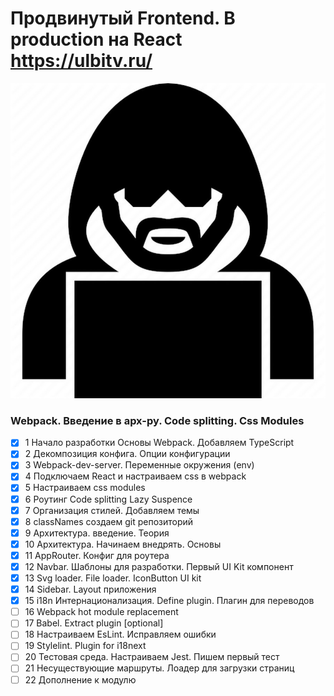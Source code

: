 # Продвинутый Frontend. В production на React https://ulbitv.ru/

<img src="doc/images/ulbi.jpeg"  alt="ulbi_photo">

### Webpack. Введение в арх-ру. Code splitting. Css Modules
- [x]  1 Начало разработки Основы Webpack. Добавляем TypeScript
- [x]  2 Декомпозиция конфига. Опции конфигурации
- [x]  3 Webpack-dev-server. Переменные окружения (env)
- [x]  4 Подключаем React и настраиваем css в webpack
- [x]  5 Настраиваем css modules
- [x]  6 Роутинг Code splitting Lazy Suspence
- [x]  7 Организация стилей. Добавляем темы
- [x]  8 classNames создаем git репозиторий
- [X]  9 Архитектура. введение. Теория
- [X]  10 Архитектура. Начинаем внедрять. Основы
- [X]  11 AppRouter. Конфиг для роутера
- [X]  12 Navbar. Шаблоны для разработки. Первый UI Kit компонент
- [x]  13 Svg loader. File loader. IconButton UI kit
- [x]  14 Sidebar. Layout приложения
- [x]  15 i18n Интернационализация. Define plugin. Плагин для переводов
- [ ]  16 Webpack hot module replacement
- [ ]  17 Babel. Extract plugin [optional]
- [ ]  18 Настраиваем EsLint. Исправляем ошибки
- [ ]  19 Stylelint. Plugin for i18next
- [ ]  20 Тестовая среда. Настраиваем Jest. Пишем первый тест
- [ ]  21 Несуществующие маршруты. Лоадер для загрузки страниц
- [ ]  22 Дополнение к модулю
